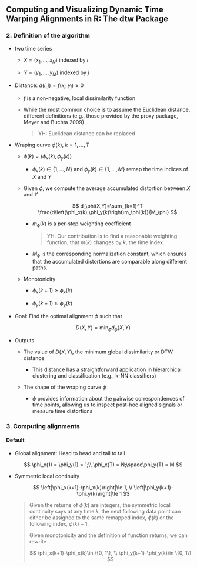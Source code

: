 ## Computing and Visualizing Dynamic Time Warping Alignments in R: The dtw Package

### 2. Definition of the algorithm

+ two time series
  
  + $X=(x_1,\dots,x_N)$ indexed by $i$
  
  + $Y=(y_1,\dots,y_M)$ indexed by $j$

+ Distance: $d(i,j)=f(x_i,y_j)\ge 0$ 
  
  + $f$ is a non-negative, local dissimilarity function
  
  + While the most common choice is to assume the Euclidean distance, different definitions (e.g., those provided by the proxy package, Meyer and Buchta 2009)
    
    > YH: Euclidean distance can be replaced

+ Wraping curve $\phi(k)$, $k=1,\dots,T$
  
  + $\phi(k)=\left(\phi_x(k),\phi_y(k)\right)$ 
    
    + $\phi_x(k)\in\{1,\dots,N\}$ and $\phi_y(k)\in\{1,\dots,M\}$ remap the time indices of $X$ and $Y$
  
  + Given $\phi$, we compute the average accumulated distortion between $X$ and $Y$
    
    $$
    d_\phi(X,Y)=\sum_{k=1}^T \frac{d\left(\phi_x(k),\phi_y(k)\right)m_\phi(k)}{M_\phi}
    $$
    
    + $m_\phi(k)$ is a per-step weighting coefficient 
      
      > YH: Our contribution is to find a reasonable weighting function, that $m(k)$ changes by $k$, the time index.
    
    + $M_\phi$ is the corresponding normalization constant, which ensures that the accumulated distortions are comparable along different paths.
  
  + Monotonicity
    
    + $\phi_x(k+1)\ge\phi_x(k)$
    
    + $\phi_y(k+1)\ge\phi_y(k)$

+ Goal: Find the optimal alignment $\phi$ such that
  
  $$
  D(X,Y)=\min_\phi d_\phi(X,Y)
  $$

+ Outputs
  
  + The value of $D(X,Y)$, the minimum global dissimilarity or DTW distance
    
    + This distance has a straightforward application in hierarchical clustering and classification (e.g., k-NN classifiers)
  
  + The shape of the wraping curve $\phi$
    
    + $\phi$ provides information about the pairwise correspondences of time points, allowing us to inspect post-hoc aligned signals or measure time distortions

### 3. Computing alignments

#### Default

+ Global alignment: Head to head and tail to tail
  
  $$
  \phi_x(1) = \phi_y(1) = 1;\\
\phi_x(T) = N;\space\phi_y(T) = M
  $$

+ Symmetric local continuity
  
  $$
  \left|\phi_x(k+1)-\phi_x(k)\right|\le 1, \\ 
  \left|\phi_y(k+1)-\phi_y(k)\right|\le 1
  $$
  
  > Given the returns of $\phi(k)$ are integers, the symmetric local continuity says at any time $k$, the next following data point can either be assigned to the same remapped index, $\phi(k)$ or the following index, $\phi(k)+1$. 
  > 
  > Given monotonicity and the definition of function returns, we can rewrite
  > 
  > $$
  > \phi_x(k+1)-\phi_x(k)\in \{0, 1\}, \\
\phi_y(k+1)-\phi_y(k)\in \{0, 1\}
  > $$
